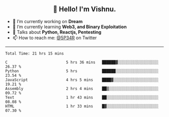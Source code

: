 <h2 align="center">👋 Hello! I'm Vishnu.</h2>


- 🔭 I’m currently working on **Dream**
- 🌱 I’m currently learning **Web3, and Binary Exploitation**
- 💬 Talks about **Python, Reactjs, Pentesting**
- 📫 How to reach me: [@5P34R](https://twitter.com/Vishnu27302693) on Twitter

---
<!--START_SECTION:waka-->

```text
Total Time: 21 hrs 15 mins

C                          5 hrs 36 mins   ██████▓░░░░░░░░░░░░░░░░░░   26.37 %
Python                     5 hrs           ██████░░░░░░░░░░░░░░░░░░░   23.54 %
JavaScript                 4 hrs 5 mins    ████▓░░░░░░░░░░░░░░░░░░░░   19.21 %
Assembly                   2 hrs 4 mins    ██▒░░░░░░░░░░░░░░░░░░░░░░   09.72 %
Text                       1 hr 43 mins    ██░░░░░░░░░░░░░░░░░░░░░░░   08.08 %
HTML                       1 hr 33 mins    █▓░░░░░░░░░░░░░░░░░░░░░░░   07.30 %
```

<!--END_SECTION:waka-->
